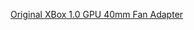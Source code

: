 [Original XBox 1.0 GPU 40mm Fan Adapter](https://www.printables.com/model/79249-original-xbox-10-gpu-40mm-fan-adapter)

